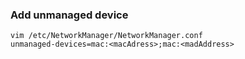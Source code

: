 ### Add unmanaged device
```
vim /etc/NetworkManager/NetworkManager.conf
unmanaged-devices=mac:<macAdress>;mac:<madAddress>
```

